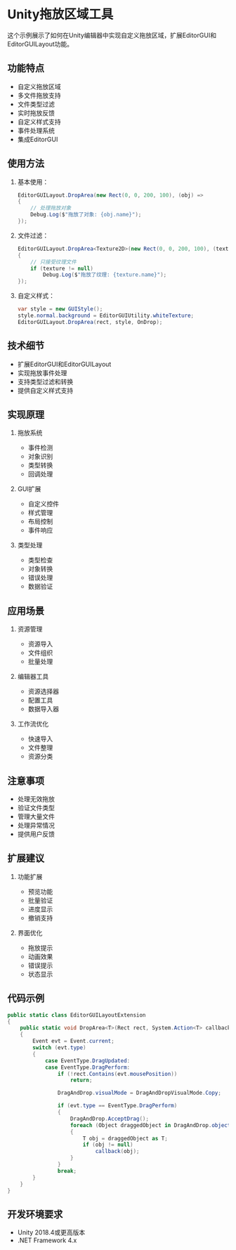# Unity拖放区域工具

这个示例展示了如何在Unity编辑器中实现自定义拖放区域，扩展EditorGUI和EditorGUILayout功能。

## 功能特点

- 自定义拖放区域
- 多文件拖放支持
- 文件类型过滤
- 实时拖放反馈
- 自定义样式支持
- 事件处理系统
- 集成EditorGUI

## 使用方法

1. 基本使用：
   ```csharp
   EditorGUILayout.DropArea(new Rect(0, 0, 200, 100), (obj) =>
   {
       // 处理拖放对象
       Debug.Log($"拖放了对象: {obj.name}");
   });
   ```

2. 文件过滤：
   ```csharp
   EditorGUILayout.DropArea<Texture2D>(new Rect(0, 0, 200, 100), (texture) =>
   {
       // 只接受纹理文件
       if (texture != null)
           Debug.Log($"拖放了纹理: {texture.name}");
   });
   ```

3. 自定义样式：
   ```csharp
   var style = new GUIStyle();
   style.normal.background = EditorGUIUtility.whiteTexture;
   EditorGUILayout.DropArea(rect, style, OnDrop);
   ```

## 技术细节

- 扩展EditorGUI和EditorGUILayout
- 实现拖放事件处理
- 支持类型过滤和转换
- 提供自定义样式支持

## 实现原理

1. 拖放系统
   - 事件检测
   - 对象识别
   - 类型转换
   - 回调处理

2. GUI扩展
   - 自定义控件
   - 样式管理
   - 布局控制
   - 事件响应

3. 类型处理
   - 类型检查
   - 对象转换
   - 错误处理
   - 数据验证

## 应用场景

1. 资源管理
   - 资源导入
   - 文件组织
   - 批量处理
   
2. 编辑器工具
   - 资源选择器
   - 配置工具
   - 数据导入器
   
3. 工作流优化
   - 快速导入
   - 文件整理
   - 资源分类

## 注意事项

- 处理无效拖放
- 验证文件类型
- 管理大量文件
- 处理异常情况
- 提供用户反馈

## 扩展建议

1. 功能扩展
   - 预览功能
   - 批量验证
   - 进度显示
   - 撤销支持

2. 界面优化
   - 拖放提示
   - 动画效果
   - 错误提示
   - 状态显示

## 代码示例

```csharp
public static class EditorGUILayoutExtension
{
    public static void DropArea<T>(Rect rect, System.Action<T> callback) where T : Object
    {
        Event evt = Event.current;
        switch (evt.type)
        {
            case EventType.DragUpdated:
            case EventType.DragPerform:
                if (!rect.Contains(evt.mousePosition))
                    return;

                DragAndDrop.visualMode = DragAndDropVisualMode.Copy;

                if (evt.type == EventType.DragPerform)
                {
                    DragAndDrop.AcceptDrag();
                    foreach (Object draggedObject in DragAndDrop.objectReferences)
                    {
                        T obj = draggedObject as T;
                        if (obj != null)
                            callback(obj);
                    }
                }
                break;
        }
    }
}
```

## 开发环境要求

- Unity 2018.4或更高版本
- .NET Framework 4.x 